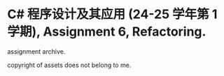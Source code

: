 # C# 程序设计及其应用 (24-25 学年第 1 学期), Assignment 6, Refactoring.

assignment archive.

copyright of assets does not belong to me.

